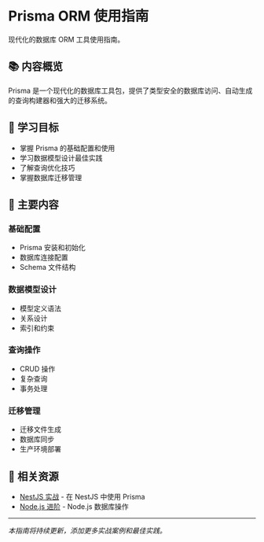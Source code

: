 # Prisma ORM 使用指南

现代化的数据库 ORM 工具使用指南。

## 📚 内容概览

Prisma 是一个现代化的数据库工具包，提供了类型安全的数据库访问、自动生成的查询构建器和强大的迁移系统。

## 🎯 学习目标

- 掌握 Prisma 的基础配置和使用
- 学习数据模型设计最佳实践
- 了解查询优化技巧
- 掌握数据库迁移管理

## 📖 主要内容

### 基础配置
- Prisma 安装和初始化
- 数据库连接配置
- Schema 文件结构

### 数据模型设计
- 模型定义语法
- 关系设计
- 索引和约束

### 查询操作
- CRUD 操作
- 复杂查询
- 事务处理

### 迁移管理
- 迁移文件生成
- 数据库同步
- 生产环境部署

## 🔗 相关资源

- [NestJS 实战](/blog/backend/nestjs/) - 在 NestJS 中使用 Prisma
- [Node.js 进阶](/blog/backend/nodejs/) - Node.js 数据库操作

---

*本指南将持续更新，添加更多实战案例和最佳实践。*
